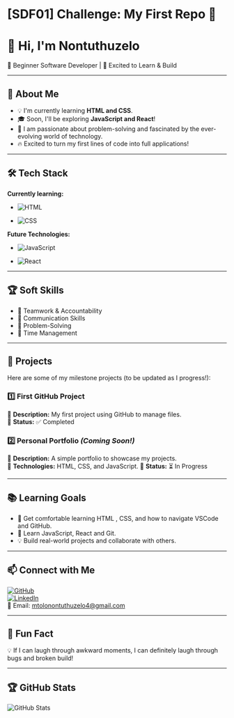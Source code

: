 # [SDF01] Challenge: My First Repo 🚀

# 👋 Hi, I'm Nontuthuzelo

🌱 Beginner Software Developer | 🚀 Excited to Learn & Build

---

## 🎯 About Me

- 💡 I'm currently learning **HTML and CSS**.
- 🎓 Soon, I'll be exploring **JavaScript and React**!
- 🤖 I am passionate about problem-solving and fascinated by the ever-evolving world of technology.
- 🔥 Excited to turn my first lines of code into full applications!

---

## 🛠️ Tech Stack

**Currently learning:**

- ![HTML](https://img.shields.io/badge/-HTML-black?style=flat-circle&logo=html&logoColor=white)

- ![CSS](https://img.shields.io/badge/-CSS-black?style=flat-circle&logo=css)

**Future Technologies:**

- ![JavaScript](https://img.shields.io/badge/-JavaScript-black?style=flat-circle&logo=javascript)

- ![React](https://img.shields.io/badge/-React-black?style=flat-circle&logo=react)

---

## 🏆 Soft Skills

- 🤝 Teamwork & Accountability
- 📢 Communication Skills
- 🎯 Problem-Solving
- 🚀 Time Management

---

## 📌 Projects

Here are some of my milestone projects (to be updated as I progress!):

### **1️⃣ First GitHub Project**

🔹 **Description:** My first project using GitHub to manage files.  
🔹 **Status:** ✅ Completed

### **2️⃣ Personal Portfolio** _(Coming Soon!)_

🔹 **Description:** A simple portfolio to showcase my projects.  
🔹 **Technologies:** HTML, CSS, and JavaScript.
🔹 **Status:** ⏳ In Progress

---

## 📚 Learning Goals

- 🚀 Get comfortable learning HTML , CSS, and how to navigate VSCode and GitHub.
- 🎨 Learn JavaScript, React and Git.
- 💡 Build real-world projects and collaborate with others.

---

## 📫 Connect with Me

[![GitHub](https://img.shields.io/badge/-GitHub-181717?style=flat&logo=github&logoColor=white)](https://github.com/NontuthuzeloM24)  
[![LinkedIn](https://img.shields.io/badge/-LinkedIn-blue?style=flat&logo=linkedin&logoColor=white)](https://www.linkedin.com/in/nontuthuzelo-mtolo-877b34237)  
📧 Email: [mtolonontuthuzelo4@gmail.com](mailto:mtolonontuthuzelo4@gmail.com)

---

## 🚀 Fun Fact

💡 If I can laugh through awkward moments, I can definitely laugh through bugs and broken build!

---

## 🏆 GitHub Stats

![GitHub Stats](https://github-readme-stats.vercel.app/api?username=NontuthuzeloM24&show_icons=true&theme=radical)
